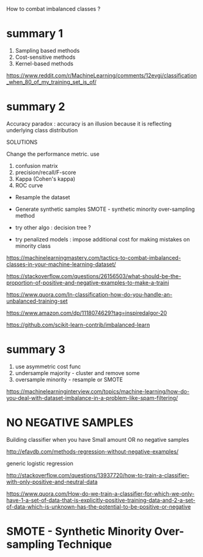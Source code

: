 
How to combat imbalanced classes ?

# summary 1

1. Sampling based methods
2. Cost-sensitive methods
3. Kernel-based methods 

https://www.reddit.com/r/MachineLearning/comments/12evgi/classification_when_80_of_my_training_set_is_of/

# summary 2 

Accuracy paradox : accuracy is an illusion because it is reflecting underlying class distribution

SOLUTIONS

Change the performance metric.  use
1. confusion matrix
2. precision/recall/F-score
3. Kappa (Cohen's kappa)
4. ROC curve

* Resample the dataset

* Generate synthetic samples 
SMOTE - synthetic minority over-sampling method

* try other algo : decision tree ?

* try penalized models : impose additional cost for making mistakes on minority class

https://machinelearningmastery.com/tactics-to-combat-imbalanced-classes-in-your-machine-learning-dataset/

https://stackoverflow.com/questions/26156503/what-should-be-the-proportion-of-positive-and-negative-examples-to-make-a-traini

https://www.quora.com/In-classification-how-do-you-handle-an-unbalanced-training-set

https://www.amazon.com/dp/1118074629?tag=inspiredalgor-20

https://github.com/scikit-learn-contrib/imbalanced-learn

# summary 3

1. use asymmetric cost func 
2. undersample majority - cluster and remove some
3. oversample minority  - resample or SMOTE

https://machinelearninginterview.com/topics/machine-learning/how-do-you-deal-with-dataset-imbalance-in-a-problem-like-spam-filtering/

# NO NEGATIVE SAMPLES

Building classifier when you have Small amount OR no negative samples

http://efavdb.com/methods-regression-without-negative-examples/

generic logistic regression

http://stackoverflow.com/questions/13937720/how-to-train-a-classifier-with-only-positive-and-neutral-data

https://www.quora.com/How-do-we-train-a-classifier-for-which-we-only-have-1-a-set-of-data-that-is-explicitly-positive-training-data-and-2-a-set-of-data-which-is-unknown-has-the-potential-to-be-positive-or-negative

# SMOTE - Synthetic Minority Over-sampling Technique 




